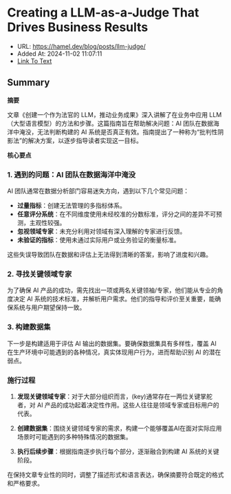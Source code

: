# Creating a LLM-as-a-Judge That Drives Business Results
- URL: https://hamel.dev/blog/posts/llm-judge/
- Added At: 2024-11-02 11:07:11
- [Link To Text](2024-11-02-creating-a-llm-as-a-judge-that-drives-business-results_raw.md)

## Summary
**摘要**

文章《创建一个作为法官的 LLM，推动业务成果》深入讲解了在业务中应用 LLM（大型语言模型）的方法和步骤。这篇指南旨在帮助解决问题：AI 团队在数据海洋中淹没，无法判断构建的 AI 系统是否真正有效。指南提出了一种称为“批判性阴影法”的解决方案，以逐步指导读者实现这一目标。

**核心要点**

### 1. 遇到的问题：AI 团队在数据海洋中淹没

AI 团队通常在数据分析部门容易迷失方向，遇到以下几个常见问题：
- **过量指标**：创建无法管理的多指标体系。
- **任意评分系统**：在不同维度使用未经校准的分数标准，评分之间的差异不可预测，主观性较强。
- **忽视领域专家**：未充分利用对领域有深入理解的专家进行反馈。
- **未验证的指标**：使用未通过实际用户或业务验证的衡量标准。

这些失误导致团队在数据和评估上无法得到清晰的答案，影响了进度和兴趣。

### 2. 寻找关键领域专家

为了确保 AI 产品的成功，需先找出一项或两名关键领袖/专家，他们能从专业的角度决定 AI 系统的技术标准，并解析用户需求。他们的指导和评价至关重要，能确保系统与用户期望保持一致。

### 3. 构建数据集

下一步是构建适用于评估 AI 输出的数据集。要确保数据集具有多样性，覆盖 AI 在生产环境中可能遇到的各种情况，真实体现用户行为，进而帮助识别 AI 的潜在弱点。

### 施行过程

1. **发现关键领域专家**：对于大部分组织而言，(key)通常存在一两位关键掌舵者，对 AI 产品的成功起着决定性作用。这些人往往是领域专家或目标用户的代表。
   
2. **创建数据集**：围绕关键领域专家的需求，构建一个能够覆盖AI在面对实际应用场景时可能遇到的多种特殊情况的数据集。

3. **执行后续步骤**：根据指南逐步执行每个部分，逐渐融合到构建 AI 系统的关键阶段。

在保持文章专业性的同时，调整了描述形式和语言表达，确保摘要符合既定的格式和严格要求。

